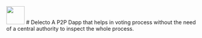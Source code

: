 <img src="https://user-images.githubusercontent.com/30736722/64654442-8f092680-d429-11e9-9521-747d62c86fd9.png" width="48">
# Delecto
A P2P Dapp that helps in voting process without the need of a central authority to inspect the whole process.
